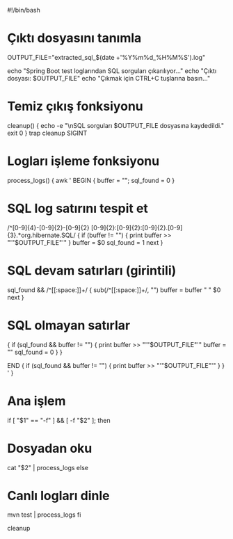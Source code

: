 #!/bin/bash

# Çıktı dosyasını tanımla
OUTPUT_FILE="extracted_sql_$(date +'%Y%m%d_%H%M%S').log"

echo "Spring Boot test loglarından SQL sorguları çıkarılıyor..."
echo "Çıktı dosyası: $OUTPUT_FILE"
echo "Çıkmak için CTRL+C tuşlarına basın..."

# Temiz çıkış fonksiyonu
cleanup() {
  echo -e "\nSQL sorguları $OUTPUT_FILE dosyasına kaydedildi."
  exit 0
}
trap cleanup SIGINT

# Logları işleme fonksiyonu
process_logs() {
  awk '
  BEGIN { buffer = ""; sql_found = 0 }
  
  # SQL log satırını tespit et
  /^[0-9]{4}-[0-9]{2}-[0-9]{2} [0-9]{2}:[0-9]{2}:[0-9]{2}\.[0-9]{3}.*org\.hibernate\.SQL/ {
    if (buffer != "") {
      print buffer >> "'"$OUTPUT_FILE"'"
    }
    buffer = $0
    sql_found = 1
    next
  }
  
  # SQL devam satırları (girintili)
  sql_found && /^[[:space:]]+/ {
    sub(/^[[:space:]]+/, "")
    buffer = buffer " " $0
    next
  }
  
  # SQL olmayan satırlar
  {
    if (sql_found && buffer != "") {
      print buffer >> "'"$OUTPUT_FILE"'"
      buffer = ""
      sql_found = 0
    }
  }
  
  END {
    if (sql_found && buffer != "") {
      print buffer >> "'"$OUTPUT_FILE"'"
    }
  }
  '
}

# Ana işlem
if [ "$1" == "-f" ] && [ -f "$2" ]; then
  # Dosyadan oku
  cat "$2" | process_logs
else
  # Canlı logları dinle
  mvn test | process_logs
fi

cleanup
